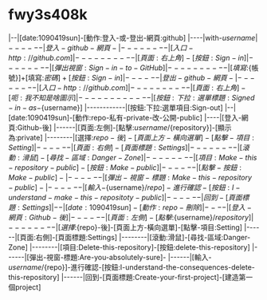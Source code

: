 # fwy3s408k
|--|[date:1090419sun]-[動作:登入-或-登出-網頁:github]
|----|with-${username}
|------|登入-github-網頁-
|--------|[入口-http://github.com]
|----------|[頁面:右上角]-[按鈕:Sign-in]
|--------|[彈出視窗:Sign-in-to-GitHub]
|----------|[填寫:${帳號}]+[填寫:${密碼}]+[按鈕:Sign-in]
|------|登出-github-網頁-
|--------|[入口-http://github.com]
|----------|[頁面:右上角]-[呃:我不知是啥圖示]
|------------|[按鈕:下拉:選單標題:Signed-in-as-${username}]
|------------|[按鈕:下拉:選單項目:Sign-out]
|--|[date:1090419sun]-[動作:repo-私有-private-改-公開-public]
|----|[登入-網頁:Github-後]
|------|[頁面:左側]-[點擊:${username}/${repository}]-[顯示為:private]
|--------|[選擇:${repo}-後]-[頁面上方-橫向選單]-[點擊-項目:Setting]
|------|[頁面:右側]-[頁面標題:Settings]
|--------|[滾動:滑鼠]-[尋找-區域:Danger-Zone]
|--------|[項目:Make-this-repository-public]-[按鈕:Make-public]
|------|[點擊-按鈕:Make-public]-
|------|[彈出-視窗-標題:Make-this-repository-public]-
|------|[輸入-${username}/${repo}]-進行確認-[按鈕:I-understand-make-this-repositoty-public]
|------|回到-[頁面標題:Settings]
|--|[date:1090419sun]-[動作:repo-刪除]
|----|[登入-網頁:Github-後]
|------|[頁面:左側]-[點擊:${username}/${repository}]
|--------|[選擇:${repo}-後]-[頁面上方-橫向選單]-[點擊-項目:Setting]
|------|[頁面:右側]-[頁面標題:Settings]
|--------|[滾動:滑鼠]-[尋找-區域:Danger-Zone]
|--------|[項目:Delete-this-repository]-[按鈕:delete-this-repository]
|------|[彈出-視窗-標題:Are-you-absolutely-sure]-
|------|[輸入-${username}/${repo}]-進行確認-[按鈕:I-understand-the-consequences-delete-this-repository]
|------|回到-[頁面標題:Create-your-first-project]-[建造第一個project]
